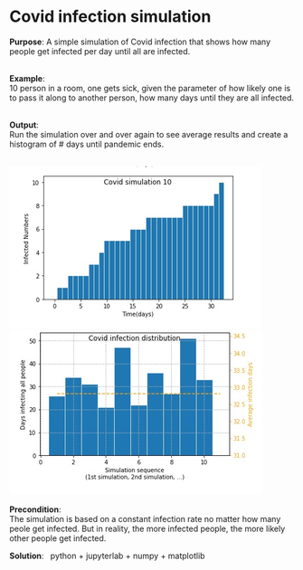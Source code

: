 # Covid infection simulation
**Purpose**: A simple simulation of Covid infection that shows how many people get infected per day until all are infected.<br><br>

**Example**:<br>10 person in a room, one gets sick, given the parameter of how likely one is to pass it along to another person, how many days until they are all infected.<br><br> 

**Output**: <br>Run the simulation over and over again to see average results and create a histogram of # days until pandemic ends.<br><br>

![Infections per day](Covid_infection_simulation.jpg)
![Average infection days](Average_infection_days.jpg)


**Precondition**:<br>The simulation is based on a constant infection rate no matter how many peole get infected.
But in reality, the more infected people, the more likely other people get infected.

**Solution**: &nbsp; python + jupyterlab + numpy + matplotlib
